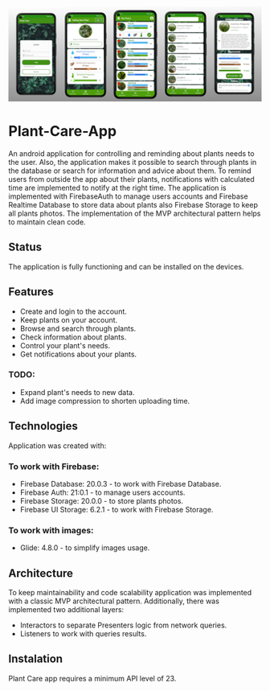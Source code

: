 ![Main_Screen](./images/application.jpg)
# Plant-Care-App
An android application for controlling and reminding about plants needs to the user.
Also, the application makes it possible to search through plants in the database or search for information and advice about them.
To remind users from outside the app about their plants, notifications with calculated time are implemented to notify at the right time. 
The application is implemented with FirebaseAuth to manage users accounts and Firebase Realtime Database to store data about plants also Firebase Storage to keep all plants photos.
The implementation of the MVP architectural pattern helps to maintain clean code.

## Status
The application is fully functioning and can be installed on the devices.

## Features
* Create and login to the account.
* Keep plants on your account.
* Browse and search through plants.
* Check information about plants.
* Control your plant's needs.
* Get notifications about your plants.
### TODO:
* Expand plant's needs to new data.
* Add image compression to shorten uploading time.

## Technologies
Application was created with:

### To work with Firebase:
* Firebase Database: 20.0.3 - to work with Firebase Database.
* Firebase Auth: 21:0.1 - to manage users accounts.
* Firebase Storage: 20.0.0 - to store plants photos.
* Firebase UI Storage: 6.2.1 - to work with Firebase Storage.
### To work with images:
* Glide: 4.8.0 - to simplify images usage.

## Architecture
To keep maintainability and code scalability application was implemented with a classic MVP architectural pattern. Additionally, there was implemented two additional layers: 
* Interactors to separate Presenters logic from network queries.
* Listeners to work with queries results.

## Instalation
Plant Care app requires a minimum API level of 23.
